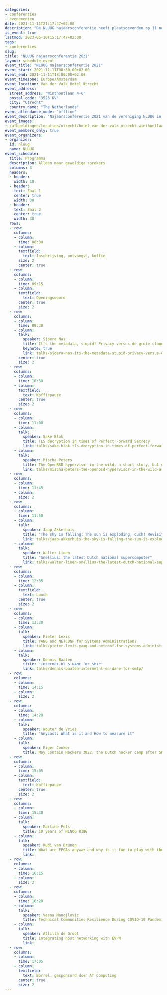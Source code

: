 ```yaml
---
categories:
- conferenties
- evenementen
date: 2021-11-11T21:17:47+02:00
description: "De NLUUG najaarsconferentie heeft plaatsgevonden op 11 november 2021 in het Van der Valk Hotel Utrecht."
is_event: true
lastmod: 2023-05-10T15:17:47+02:00
tags:
- conferenties
slug:
title: "NLUUG najaarsconferentie 2021"
layout: schedule-event
event_title: "NLUUG najaarsconferentie 2021"
event_start: 2021-11-11T08:30:00+02:00
event_end: 2021-11-11T18:00:00+02:00
event_timezone: Europe/Amsterdam
event_location: Van der Valk Hotel Utrecht
event_address:
  street_address: "Winthontlaan 4-6"
  postal_code: "3526 KV"
  city: "Utrecht"
  country_name: "The Netherlands"
event_attendance_mode: "offline"
event_description: "Najaarsconferentie 2021 van de vereniging NLUUG in het Van der Valk Hotel te Utrecht"
event_images:
- /afbeeldingen/locaties/utrecht/hotel-van-der-valk-utrecht-winthontlaan.jpg
event_members_only: true
event_organizers:
- organizer:
  id: nluug
  name: NLUUG
event_schedule:
  title: Programma
  description: Alleen maar geweldige sprekers
  columns: 3
  headers:
  - header:
    width: 10
  - header:
    text: Zaal 1
    center: true
    width: 30
  - header:
    text: Zaal 2
    center: true
    width: 30
  rows:
  - row:
    columns:
    - column:
      time: 08:30
    - column:
      textfield:
        text: Inschrijving, ontvangst, koffie
      size: 2
      center: true
  - row:
    columns:
    - column:
      time: 09:15
    - column:
      textfield:
        text: Openingswoord
      center: true
      size: 2
  - row:
    columns:
    - column:
      time: 09:30
    - column:
      talk:
        speaker: Sjoera Nas
        title: It's the metadata, stupid! Privacy versus de grote cloudproviders
        keynote: true
        link: talks/sjoera-nas-its-the-metadata-stupid-privacy-versus-de-grote-cloudproviders/
      center: true
      size: 2
  - row:
    columns:
    - column:
      time: 10:30
    - column:
      textfield:
        text: Koffiepauze
      center: true
      size: 2
  - row:
    columns:
    - column:
      time: 11:00
    - column:
      talk:
        speaker: Sake Blok
        title: TLS decryption in times of Perfect Forward Secrecy
        link: talks/sake-blok-tls-decryption-in-times-of-perfect-forward-secrecy/
    - column:
      talk:
        speaker: Mischa Peters
        title: The OpenBSD hypervisor in the wild, a short story, but getting longer
        link: talks/mischa-peters-the-openbsd-hypervisor-in-the-wild-a-short-story-but-getting-longer/
  - row:
    columns:
    - column:
      time: 11:45
    - column:
      size: 2
  - row:
    columns:
    - column:
      time: 11:50
    - column:
      talk:
        speaker: Jaap Akkerhuis
        title: "The sky is falling: The sun is exploding, duck! Revisited"
        link: talks/jaap-akkerhuis-the-sky-is-falling-the-sun-is-exploding-duck-revisited/
    - column:
      talk:
        speaker: Walter Lioen
        title: "Snellius: the latest Dutch national supercomputer"
        link: talks/walter-lioen-snellius-the-latest-dutch-national-supercomputer/
  - row:
    columns:
    - column:
      time: 12:35
    - column:
      textfield:
        text: Lunch
      center: true
      size: 2
  - row:
    columns:
    - column:
      time: 13:30
    - column:
      talk:
        speaker: Pieter Lexis
        title: YANG and NETCONF for Systems Administration?
        link: talks/pieter-lexis-yang-and-netconf-for-systems-administration/
    - column:
      talk:
        speaker: Dennis Baaten
        title: "Internet.nl & DANE for SMTP"
        link: talks/dennis-baaten-internetnl-en-dane-for-smtp/
  - row:
    columns:
    - column:
      time: 14:15
    - column:
      size: 2
  - row:
    columns:
    - column:
      time: 14:20
    - column:
      talk:
        speaker: Wouter de Vries
        title: "Anycast: What is it and How to measure it"
    - column:
      talk:
        speaker: Eiger Jonker
        title: May Contain Hackers 2022, the Dutch hacker camp after SHA
  - row:
    columns:
    - column:
      time: 15:05
    - column:
      textfield:
        text: Koffiepauze
      center: true
      size: 2
  - row:
    columns:
    - column:
      time: 15:30
    - column:
      talk:
        speaker: Martine Pels
        title: 10 years of NLNOG RING
    - column:
      talk:
        speaker: Rudi van Drunen
        title: What are FPGAs anyway and why is it fun to play with them?
        link:
  - row:
    columns:
    - column:
      time: 16:15
    - column:
      size: 2
  - row:
    columns:
    - column:
      time: 16:20
    - column:
      talk:
        speaker: Vesna Manojlovic
        title: Technical Communities Resilience During COVID-19 Pandemic
    - column:
      talk:
        speaker: Attilla de Groot
        title: Integrating host networking with EVPN
        link:
  - row:
    columns:
    - column:
      time: 17:05
    - column:
      textfield:
        text: Borrel, gesponsord door AT Computing
      center: true
      size: 2
---
```


